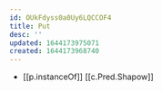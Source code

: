 ```yaml
---
id: OUkFdyss0a0Uy6LQCCOF4
title: Put
desc: ''
updated: 1644173975071
created: 1644173968740
---
```


- [[p.instanceOf]] [[c.Pred.Shapow]]

